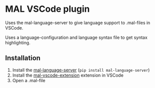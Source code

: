 # MAL VSCode plugin

Uses the mal-language-server to give language support to .mal-files in VSCode.

Uses a language-configuration and language syntax file to get syntax highlighting.

## Installation

1. Install the [mal-language-server](https://pypi.org/project/mal-language-server/) (`pip install mal-language-server`)
2. Install the [mal-vscode-extension](https://marketplace.visualstudio.com/items?itemName=mal-lang.mal-vscode-extension) extension in VSCode
3. Open a .mal-file